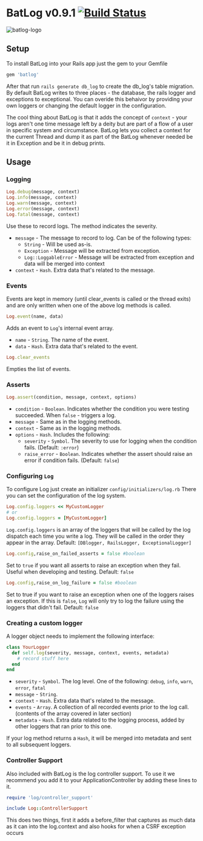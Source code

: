 # BatLog v0.9.1 [![Build Status](https://secure.travis-ci.org/TheGiftsProject/batlog.png)](http://travis-ci.org/TheGiftsProject/batlog)
![batlog-logo](https://dl.dropbox.com/u/7525692/batlog-withtext.png "BatLog")

## Setup
To install BatLog into your Rails app just the gem to your Gemfile
```ruby
gem 'batlog'
```
After that run `rails generate db_log` to create the db_log's table migration.
By default BatLog writes to three places - the database, the rails logger and exceptions to exceptional.
You can overide this behaivor by providing your own loggers or changing the default logger in the configuration.

The cool thing about BatLog is that it adds the concept of `context` - your logs aren't one time message left by a deity but
 are part of a flow of a user in specific system and circumstance. BatLog lets you collect a context for the current Thread
 and dump it as part of the BatLog whenever needed be it in Exception and be it in debug prints.

## Usage
### Logging
```ruby
Log.debug(message, context)
Log.info(message, context)
Log.warn(message, context)
Log.error(message, context)
Log.fatal(message, context)
```
Use these to record logs. The method indicates the severity.
* `message` - The message to record to log. Can be of the following types:
  * `String` - Will be used as-is.
  * `Exception` - Message will be extracted from exception.
  * `Log::LoggableError` - Message will be extracted from exception and data will be merged into context
* `context` - `Hash`. Extra data that's related to the message.

### Events
Events are kept in memory (until clear_events is called or the thread exits) and 
are only written when one of the above log methods is called.

```ruby
Log.event(name, data)
```
Adds an event to `Log`'s internal event array.
* `name` - `String`. The name of the event.
* `data` - `Hash`. Extra data that's related to the event.

```ruby
Log.clear_events
```
Empties the list of events.

### Asserts
```ruby
Log.assert(condition, message, context, options)
```
* `condition` - `Boolean`. Indicates whether the condition you were testing succeeded. When `false` - triggers a log.
* `message` - Same as in the logging methods.
* `context` - Same as in the logging methods.
* `options` - `Hash`. Includes the following:
  * `severity` - `Symbol`. The severity to use for logging when the condition fails. (Default: `:error`)
  * `raise_error` - `Boolean`. Indicates whether the assert should raise an error if condition fails. (Default: `false`)

### Configuring `Log`
To configure Log just create an initializer `config/initializers/log.rb`
There you can set the configuration of the log system.
```ruby
Log.config.loggers << MyCustomLogger
# or
Log.config.loggers = [MyCustomLogger]
```
`Log.config.loggers` is an array of the loggers that will be called by the log dispatch each time you write a log.
They will be called in the order they appear in the array.
Default: `[DBlogger, RailsLogger, ExceptionalLogger]`

```ruby
Log.config,raise_on_failed_asserts = false #boolean
```
Set to `true` if you want all asserts to raise an exception when they fail. Useful
when developing and testing.
Default: `false`

```ruby
Log.config,raise_on_log_failure = false #boolean
```
Set to true if you want to raise an exception when one of the loggers raises an
exception.
If this is `false`, `Log` will only try to log the failure using the loggers that
didn't fail.
Default: `false`

### Creating a custom logger
A logger object needs to implement the following interface:
```ruby
class YourLogger
  def self.log(severity, message, context, events, metadata)
    # record stuff here
  end
end
```

* `severity` - `Symbol`. The log level. One of the following: `debug`, `info`, `warn`, `error`, `fatal`
* `message` - `String`.
* `context` - `Hash`. Extra data that's related to the message.
* `events` - `Array`. A collection of all recorded events prior to the log call. (contents of the array covered in later section)
* `metadata` - `Hash`. Extra data related to the logging process, added by other loggers that ran prior to this one.

If your log method returns a `Hash`, it will be merged into metadata and sent to
all subsequent loggers.


### Controller Support
Also included with BatLog is the log controller support. To use it we recommend you add it to your ApplicationController
by adding these lines to it.
```ruby
require 'log/controller_support'

include Log::ControllerSupport
```
This does two things, first it adds a before_filter that captures as much data as it can into the log.context and also hooks for when a CSRF exception occurs